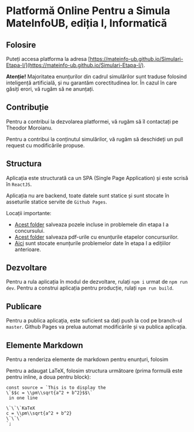 # Platformă Online Pentru a Simula MateInfoUB, ediția I, Informatică

## Folosire

Puteți accesa platforma la adresa [https://mateinfo-ub.github.io/Simulari-Etapa-I/](https://mateinfo-ub.github.io/Simulari-Etapa-I/).

**Atenție!** Majoritatea enunțurilor din cadrul simulărilor sunt traduse folosind inteligență artificială, și nu garantăm corectitudinea lor. În cazul în care găsiți erori, vă rugăm să ne anunțați.

## Contribuție

Pentru a contribui la dezvolarea platformei, vă rugăm să îl contactați pe Theodor Moroianu.

Pentru a contribui la conținutul simulărilor, vă rugăm să deschideți un pull request cu modificările propuse.

## Structura

Aplicația este structurată ca un SPA (Single Page Application) și este scrisă în `ReactJS`.

Aplicația nu are backend, toate datele sunt statice și sunt stocate în asseturile statice servite de `Github Pages`.

Locații importante:

- [Acest folder](public/images/) salveaza pozele incluse in problemele din etapa I a concursului.
- [Acest folder](public/pdfs/) salveaza pdf-urile cu enunțurile etapelor concursurilor.
- [Aici](src/data/) sunt stocate enunțurile problemelor date în etapa I a edițiilor anterioare.

## Dezvoltare

Pentru a rula aplicația în modul de dezvoltare, rulați `npm i` urmat de `npm run dev`.
Pentru a construi aplicația pentru producție, rulați `npm run build`.

## Publicare

Pentru a publica aplicația, este suficient sa dați push la cod pe branch-ul `master`. Github Pages va prelua automat modificările și va publica aplicația.

## Elemente Markdown

Pentru a renderiza elemente de markdown pentru enunțuri, folosim

Pentru a adaugat LaTeX, folosim structura următoare (prima formulă este pentru inline, a doua pentru block):

```JS
const source = `This is to display the
\`$$c = \\pm\\sqrt{a^2 + b^2}$$\`
 in one line

\`\`\`KaTeX
c = \\pm\\sqrt{a^2 + b^2}
\`\`\`
`;
```
